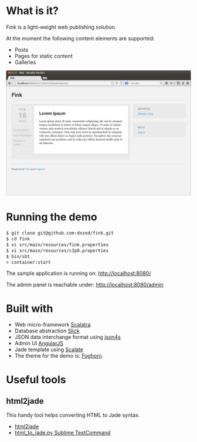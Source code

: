 
# What is it?

Fink is a light-weight web publishing solution.

At the moment the following content elements are supported:

  * Posts
  * Pages for static content
  * Galleries

<img src="fink-demo.png" />

# Running the demo

    $ git clone git@github.com:dozed/fink.git
    $ cd fink
    $ vi src/main/resources/fink.properties
    $ vi src/main/resources/c3p0.properties
    $ bin/sbt
    > container:start

The sample application is running on: [http://localhost:8080/](http://localhost:8080/)

The admin panel is reachable under: [http://localhost:8080/admin](http://localhost:8080/admin)

# Built with

  * Web micro-framework [Scalatra](http://scalatra.org/)
  * Database abstraction [Slick](http://slick.typesafe.com/)
  * JSON data interchange format using [json4s](http://json4s.org/)
  * Admin UI [AngularJS](http://angularjs.org/)
  * Jade template using [Scalate](http://scalate.fusesource.org/)
  * The theme for the demo is: [Foghorn](http://wptheming.com/foghorn).

# Useful tools

## html2jade

This handy tool helps converting HTML to Jade syntax.

  * [html2jade](https://github.com/donpark/html2jade)
  * [html_to_jade.py Sublime TextCommand](https://gist.github.com/dozed/a5573c87a953711d12e8)

